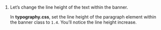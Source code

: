 1. Let’s change the line height of the text within the banner.

   In **typography.css**, set the line height of the paragraph element within the banner class to `1.4`. You’ll notice the line height increase.